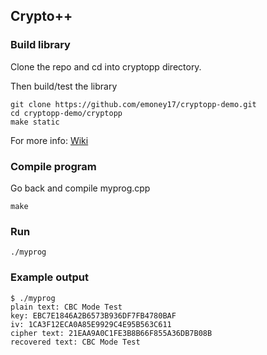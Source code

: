 ## Crypto++
### Build library
Clone the repo and cd into cryptopp directory.

Then build/test the library
```
git clone https://github.com/emoney17/cryptopp-demo.git
cd cryptopp-demo/cryptopp
make static
```
For more info: [Wiki](https://www.cryptopp.com/wiki/Linux#Build_and_Install_the_Library)
### Compile program
Go back and compile myprog.cpp
```
make
```
### Run
```
./myprog
```
### Example output
```
$ ./myprog
plain text: CBC Mode Test
key: EBC7E1846A2B6573B936DF7FB4780BAF
iv: 1CA3F12ECA0A85E9929C4E95B563C611
cipher text: 21EAA9A0C1FE3B8B66F855A36DB7B08B
recovered text: CBC Mode Test
```
